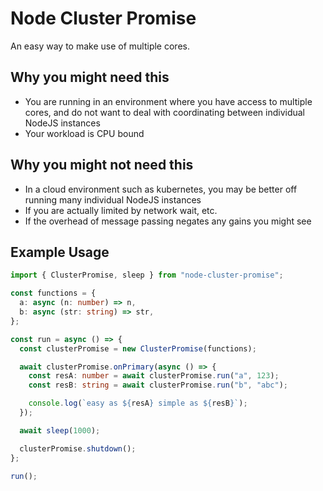 # Node Cluster Promise

An easy way to make use of multiple cores.

## Why you might need this

- You are running in an environment where you have access to multiple cores, and do not want to deal with coordinating between individual NodeJS instances
- Your workload is CPU bound

## Why you might not need this

- In a cloud environment such as kubernetes, you may be better off running many individual NodeJS instances
- If you are actually limited by network wait, etc.
- If the overhead of message passing negates any gains you might see

## Example Usage

```typescript
import { ClusterPromise, sleep } from "node-cluster-promise";

const functions = {
  a: async (n: number) => n,
  b: async (str: string) => str,
};

const run = async () => {
  const clusterPromise = new ClusterPromise(functions);

  await clusterPromise.onPrimary(async () => {
    const resA: number = await clusterPromise.run("a", 123);
    const resB: string = await clusterPromise.run("b", "abc");

    console.log(`easy as ${resA} simple as ${resB}`);
  });

  await sleep(1000);

  clusterPromise.shutdown();
};

run();
```
